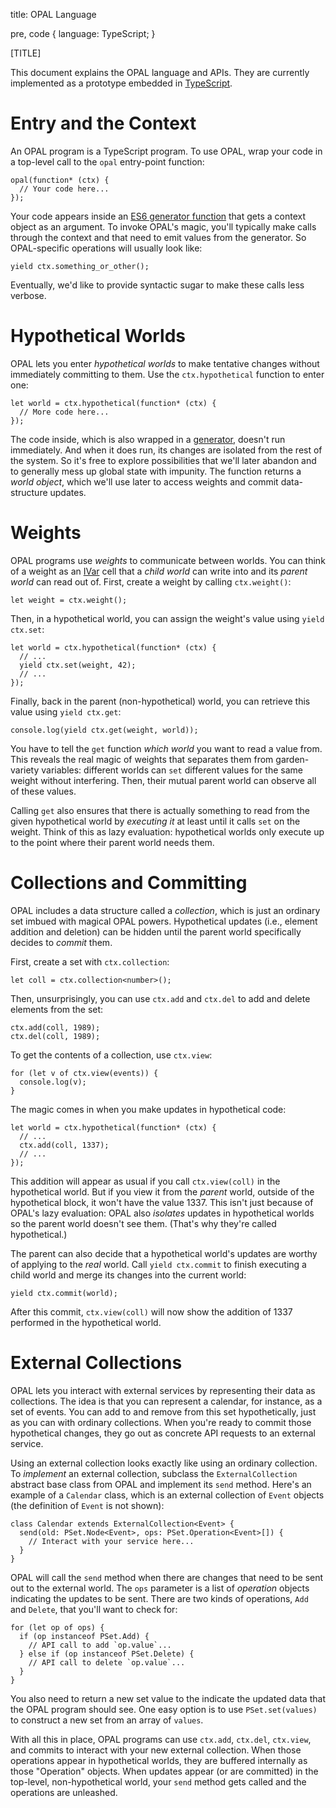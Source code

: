 title: OPAL Language

pre, code {
  language: TypeScript;
}

<style>
.madoko p, .madoko li {
  -webkit-hyphens: auto;
  -moz-hyphens: auto;
  -ms-hyphens: auto;
  hyphens: auto;
}
</style>

[TITLE]

This document explains the OPAL language and APIs. They are currently implemented as a prototype embedded in [TypeScript][].

[TypeScript]: http://www.typescriptlang.org/


# Entry and the Context

An OPAL program is a TypeScript program.
To use OPAL, wrap your code in a top-level call to the `opal` entry-point function:

    opal(function* (ctx) {
      // Your code here...
    });

Your code appears inside an [ES6 generator function][generator] that gets a context object as an argument.
To invoke OPAL's magic, you'll typically make calls through the context and that need to emit values from the generator.
So OPAL-specific operations will usually look like:

    yield ctx.something_or_other();

Eventually, we'd like to provide syntactic sugar to make these calls less verbose.

[generator]: https://developer.mozilla.org/en-US/docs/Web/JavaScript/Reference/Statements/function*


# Hypothetical Worlds

OPAL lets you enter *hypothetical worlds* to make tentative changes without immediately committing to them.
Use the `ctx.hypothetical` function to enter one:

    let world = ctx.hypothetical(function* (ctx) {
      // More code here...
    });

The code inside, which is also wrapped in a [generator][], doesn't run immediately.
And when it does run, its changes are isolated from the rest of the system.
So it's free to explore possibilities that we'll later abandon and to generally mess up global state with impunity.
The function returns a *world object*, which we'll use later to access weights and commit data-structure updates.


# Weights

OPAL programs use *weights* to communicate between worlds.
You can think of a weight as an [IVar][] cell that a *child world* can write into and its *parent world* can read out of.
First, create a weight by calling `ctx.weight()`:

    let weight = ctx.weight();

Then, in a hypothetical world, you can assign the weight's value using `yield ctx.set`:

    let world = ctx.hypothetical(function* (ctx) {
      // ...
      yield ctx.set(weight, 42);
      // ...
    });

Finally, back in the parent (non-hypothetical) world, you can retrieve this value using `yield ctx.get`:

    console.log(yield ctx.get(weight, world));

You have to tell the `get` function *which world* you want to read a value from.
This reveals the real magic of weights that separates them from garden-variety variables: different worlds can `set` different values for the same weight without interfering.
Then, their mutual parent world can observe all of these values.

Calling `get` also ensures that there is actually something to read from the given hypothetical world by *executing it* at least until it calls `set` on the weight.
Think of this as lazy evaluation: hypothetical worlds only execute up to the point where their parent world needs them.

[ivar]: http://dl.acm.org/citation.cfm?id=69562


# Collections and Committing

OPAL includes a data structure called a *collection*, which is just an ordinary set imbued with magical OPAL powers.
Hypothetical updates (i.e., element addition and deletion) can be hidden until the parent world specifically decides to *commit* them.

First, create a set with `ctx.collection`:

    let coll = ctx.collection<number>();

Then, unsurprisingly, you can use `ctx.add` and `ctx.del` to add and delete elements from the set:

    ctx.add(coll, 1989);
    ctx.del(coll, 1989);

To get the contents of a collection, use `ctx.view`:

    for (let v of ctx.view(events)) {
      console.log(v);
    }

The magic comes in when you make updates in hypothetical code:

    let world = ctx.hypothetical(function* (ctx) {
      // ...
      ctx.add(coll, 1337);
      // ...
    });

This addition will appear as usual if you call `ctx.view(coll)` in the hypothetical world.
But if you view it from the *parent* world, outside of the hypothetical block, it won't have the value 1337.
This isn't just because of OPAL's lazy evaluation: OPAL also *isolates* updates in hypothetical worlds so the parent world doesn't see them.
(That's why they're called hypothetical.)

The parent can also decide that a hypothetical world's updates are worthy of applying to the *real* world.
Call `yield ctx.commit` to finish executing a child world and merge its changes into the current world:

    yield ctx.commit(world);

After this commit, `ctx.view(coll)` will now show the addition of 1337 performed in the hypothetical world.


# External Collections

OPAL lets you interact with external services by representing their data as collections.
The idea is that you can represent a calendar, for instance, as a set of events.
You can add to and remove from this set hypothetically, just as you can with ordinary collections.
When you're ready to commit those hypothetical changes, they go out as concrete API requests to an external service.

Using an external collection looks exactly like using an ordinary collection.
To *implement* an external collection, subclass the `ExternalCollection` abstract base class from OPAL and implement its `send` method.
Here's an example of a `Calendar` class, which is an external collection of `Event` objects (the definition of `Event` is not shown):

    class Calendar extends ExternalCollection<Event> {
      send(old: PSet.Node<Event>, ops: PSet.Operation<Event>[]) {
        // Interact with your service here...
      }
    }

OPAL will call the `send` method when there are changes that need to be sent out to the external world.
The `ops` parameter is a list of *operation* objects indicating the updates to be sent.
There are two kinds of operations, `Add` and `Delete`, that you'll want to check for:

    for (let op of ops) {
      if (op instanceof PSet.Add) {
        // API call to add `op.value`...
      } else if (op instanceof PSet.Delete) {
        // API call to delete `op.value`...
      }
    }

You also need to return a new set value to the indicate the updated data that the OPAL program should see.
One easy option is to use `PSet.set(values)` to construct a new set from an array of `values`.

With all this in place, OPAL programs can use `ctx.add`, `ctx.del`, `ctx.view`, and commits to interact with your new external collection.
When those operations appear in hypothetical worlds, they are buffered internally as those "Operation" objects.
When updates appear (or are committed) in the top-level, non-hypothetical world, your `send` method gets called and the operations are unleashed.

